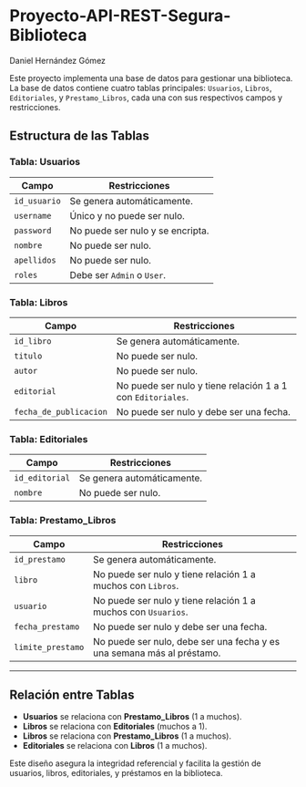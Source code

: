 # Proyecto-API-REST-Segura-Biblioteca

Daniel Hernández Gómez

Este proyecto implementa una base de datos para gestionar una biblioteca. La base de datos contiene cuatro tablas principales: `Usuarios`, `Libros`, `Editoriales`, y `Prestamo_Libros`, cada una con sus respectivos campos y restricciones.

## Estructura de las Tablas

### Tabla: Usuarios
| Campo          | Restricciones                                              |
|----------------|------------------------------------------------------------|
| `id_usuario`   | Se genera automáticamente.                                |
| `username`     | Único y no puede ser nulo.                                |
| `password`     | No puede ser nulo y se encripta.                          |
| `nombre`       | No puede ser nulo.                                        |
| `apellidos`    | No puede ser nulo.                                        |
| `roles`        | Debe ser `Admin` o `User`.                                |

### Tabla: Libros
| Campo                | Restricciones                                         |
|----------------------|-------------------------------------------------------|
| `id_libro`           | Se genera automáticamente.                           |
| `titulo`             | No puede ser nulo.                                   |
| `autor`              | No puede ser nulo.                                   |
| `editorial`          | No puede ser nulo y tiene relación 1 a 1 con `Editoriales`. |
| `fecha_de_publicacion` | No puede ser nulo y debe ser una fecha.             |

### Tabla: Editoriales
| Campo              | Restricciones                                          |
|--------------------|--------------------------------------------------------|
| `id_editorial`     | Se genera automáticamente.                            |
| `nombre`           | No puede ser nulo.                                    |

### Tabla: Prestamo_Libros
| Campo              | Restricciones                                          |
|--------------------|--------------------------------------------------------|
| `id_prestamo`      | Se genera automáticamente.                            |
| `libro`            | No puede ser nulo y tiene relación 1 a muchos con `Libros`. |
| `usuario`          | No puede ser nulo y tiene relación 1 a muchos con `Usuarios`. |
| `fecha_prestamo`   | No puede ser nulo y debe ser una fecha.                |
| `limite_prestamo`  | No puede ser nulo, debe ser una fecha y es una semana más al préstamo. |

---

## Relación entre Tablas
- **Usuarios** se relaciona con **Prestamo_Libros** (1 a muchos).
- **Libros** se relaciona con **Editoriales** (muchos a 1).
- **Libros** se relaciona con **Prestamo_Libros** (1 a muchos).
- **Editoriales** se relaciona con **Libros** (1 a muchos).

Este diseño asegura la integridad referencial y facilita la gestión de usuarios, libros, editoriales, y préstamos en la biblioteca.
